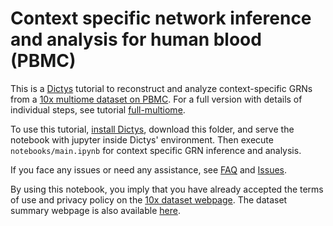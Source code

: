 # Context specific network inference and analysis for human blood (PBMC)

This is a [Dictys](https://github.com/pinellolab/dictys) tutorial to reconstruct and analyze context-specific GRNs from a [10x multiome dataset on PBMC](https://www.10xgenomics.com/resources/datasets/pbmc-from-a-healthy-donor-granulocytes-removed-through-cell-sorting-10-k-1-standard-2-0-0). For a full version with details of individual steps, see tutorial [full-multiome](https://github.com/pinellolab/dictys/tree/master/doc/tutorials/full-multiome).

To use this tutorial, [install Dictys](https://github.com/pinellolab/dictys#installation), download this folder, and serve the notebook with jupyter inside Dictys' environment. Then execute `notebooks/main.ipynb` for context specific GRN inference and analysis.

If you face any issues or need any assistance, see [FAQ](https://github.com/pinellolab/dictys#faq) and [Issues](https://github.com/pinellolab/dictys#issues).

By using this notebook, you imply that you have already accepted the terms of use and privacy policy on the [10x dataset webpage](https://www.10xgenomics.com/resources/datasets/pbmc-from-a-healthy-donor-granulocytes-removed-through-cell-sorting-10-k-1-standard-2-0-0). The dataset summary webpage is also available [here](https://cf.10xgenomics.com/samples/cell-arc/2.0.0/pbmc_granulocyte_sorted_10k/pbmc_granulocyte_sorted_10k_web_summary.html).
